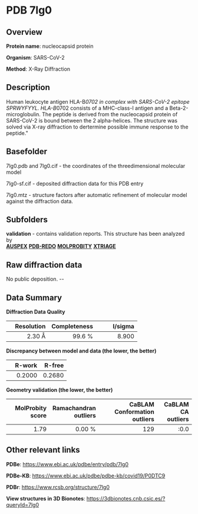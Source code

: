 # PDB 7lg0

## Overview

**Protein name**: nucleocapsid protein

**Organism**: SARS-CoV-2

**Method**: X-Ray Diffraction

## Description

Human leukocyte antigen HLA-B*0702 in complex with SARS-CoV-2 epitope SPRWYFYYL. HLA-B*0702 consists of a MHC-class-I antigen and a Beta-2-microglobulin. The peptide is derived from the nucleocapsid protein of SARS-CoV-2 is bound between the 2 alpha-helices. The structure was solved via X-ray diffraction to dertermine possible immune response to the peptide."   

## Basefolder

7lg0.pdb and 7lg0.cif - the coordinates of the threedimensional molecular model

7lg0-sf.cif - deposited diffraction data for this PDB entry

7lg0.mtz - structure factors after automatic refinement of molecular model against the diffraction data.

## Subfolders





**validation** - contains validation reports. This structure has been analyzed by <br>[**AUSPEX**](https://github.com/thorn-lab/coronavirus_structural_task_force/tree/master/pdb/nucleocapsid_protein/SARS-CoV-2/7lg0/validation/auspex) [**PDB-REDO**](https://github.com/thorn-lab/coronavirus_structural_task_force/tree/master/pdb/nucleocapsid_protein/SARS-CoV-2/7lg0/validation/pdb-redo) [**MOLPROBITY**](https://github.com/thorn-lab/coronavirus_structural_task_force/tree/master/pdb/nucleocapsid_protein/SARS-CoV-2/7lg0/validation/molprobity) [**XTRIAGE**](https://github.com/thorn-lab/coronavirus_structural_task_force/blob/master/pdb/nucleocapsid_protein/SARS-CoV-2/7lg0/validation/Xtriage_output.log)   



## Raw diffraction data

No public deposition. --<br> 

## Data Summary
**Diffraction Data Quality**

|   | Resolution | Completeness| I/sigma |
|---|-------------:|----------------:|--------------:|
|   |2.30 Å|99.6  %|<img width=50/>8.900|

**Discrepancy between model and data (the lower, the better)**

|   | **R-work**| **R-free**   
|---|-------------:|----------------:|           
||  0.2000|  0.2680|

**Geometry validation (the lower, the better)**

|   |**MolProbity<br>score**| **Ramachandran<br>outliers** | **CaBLAM<br>Conformation outliers** | **CaBLAM<br>CA outliers** |
|---|-------------:|----------------:|----------------:|----------------:|
||  1.79|  0.00 %|129|:0.0|

 

 



## Other relevant links 
**PDBe**:  https://www.ebi.ac.uk/pdbe/entry/pdb/7lg0

**PDBe-KB**: https://www.ebi.ac.uk/pdbe/pdbe-kb/covid19/P0DTC9 
 
**PDBr**: https://www.rcsb.org/structure/7lg0 

**View structures in 3D Bionotes**: https://3dbionotes.cnb.csic.es/?queryId=7lg0

